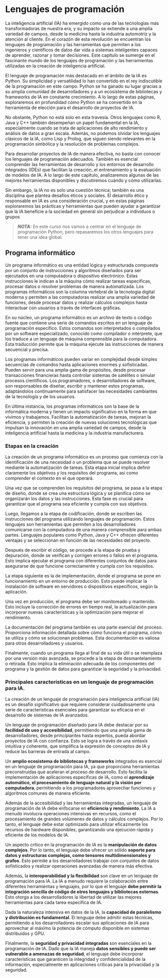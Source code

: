 # Lenguajes de programación

La inteligencia artificial (IA) ha emergido como una de las tecnologías más transformadoras de nuestra era, y su impacto se extiende a una amplia variedad de campos, desde la medicina hasta la industria automotriz y la atención al cliente. En el corazón de esta revolución se encuentran los lenguajes de programación y las herramientas que permiten a los ingenieros y científicos de datos dar vida a sistemas inteligentes capaces de aprender, razonar y tomar decisiones. Este capítulo se sumerge en el fascinante mundo de los lenguajes de programación y las herramientas utilizadas en la creación de inteligencia artificial. 

El lenguaje de programación más destacado en el ámbito de la IA es Python. Su simplicidad y versatilidad lo han convertido en el rey indiscutible de la programación en este campo. Python se ha ganado su lugar gracias a su amplia comunidad de desarrolladores y a un ecosistema de bibliotecas y frameworks de IA en constante crecimiento. A lo largo de estas páginas, exploraremos en profundidad cómo Python se ha convertido en la herramienta de elección para el desarrollo de proyectos de IA. 

No obstante, Python no está solo en esta travesía. Otros lenguajes como R, Java y C++ también desempeñan un papel fundamental en la IA, especialmente cuando se trata de aplicaciones de alto rendimiento y análisis de datos a gran escala. Además, no podemos olvidar los lenguajes clásicos de la IA, como Lisp y Prolog, que siguen siendo relevantes en la programación simbólica y la resolución de problemas complejos. 

Para desarrollar proyectos de IA de manera efectiva, no basta con conocer los lenguajes de programación adecuados. También es esencial comprender las herramientas de desarrollo y los entornos de desarrollo integrados (IDEs) que facilitan la creación, el entrenamiento y la evaluación de modelos de IA. A lo largo de este capítulo, analizaremos algunas de las mejores herramientas disponibles y discutiremos cuándo y cómo utilizarlas. 

Sin embargo, la IA no es solo una cuestión técnica; también es una disciplina que plantea desafíos éticos y sociales. El desarrollo ético y responsable en IA es una consideración crucial, y en estas páginas exploraremos las prácticas y herramientas que pueden ayudar a garantizar que la IA beneficie a la sociedad en general sin perjudicar a individuos o grupos 


> **_NOTA:_**  En este curso nos vamos a centrar en el lenguaje de programación Python, pero repasaremos los otros lenguajes para tener una idea global. 
>


## Programa informático
Un programa informático es una entidad lógica y estructurada compuesta por un conjunto de instrucciones y algoritmos diseñados para ser ejecutados en una computadora o dispositivo electrónico. Estas instrucciones le indican a la máquina cómo realizar tareas específicas, procesar datos o resolver problemas de manera automatizada. Los programas informáticos son la columna vertebral de la tecnología digital moderna y permiten a las computadoras realizar una amplia variedad de funciones, desde procesar datos y realizar cálculos complejos hasta interactuar con usuarios a través de interfaces gráficas. 

En su núcleo, un programa informático es un archivo de texto o código fuente que contiene una serie de comandos escritos en un lenguaje de programación específico. Estos comandos son interpretados o compilados por un software especializado, conocido como compilador o intérprete, que los traduce a un lenguaje de máquina comprensible para la computadora. Esta traducción permite que la máquina ejecute las instrucciones de manera secuencial y precisa. 

Los programas informáticos pueden variar en complejidad desde simples secuencias de comandos hasta aplicaciones enormes y sofisticadas. Pueden servir para una amplia gama de propósitos, desde procesar transacciones financieras hasta controlar sistemas de satélites o simular procesos científicos. Los programadores, o desarrolladores de software, son responsables de diseñar, escribir y mantener estos programas, adaptándolos continuamente para satisfacer las necesidades cambiantes de la tecnología y de los usuarios. 

En última instancia, los programas informáticos son la base de la informática moderna y tienen un impacto significativo en la forma en que vivimos y trabajamos. Facilitan la automatización de tareas, mejoran la eficiencia, y permiten la creación de nuevas soluciones tecnológicas que impulsan la innovación en una amplia variedad de campos, desde la inteligencia artificial hasta la medicina y la industria manufacturera. 

### Etapas en la creación 

La creación de un programa informático es un proceso que comienza con la identificación de una necesidad o un problema que se puede resolver mediante la automatización de tareas. Esta etapa inicial implica definir claramente los objetivos y los requisitos del programa, así como comprender el contexto en el que operará. 

Una vez que se comprenden los requisitos del programa, se pasa a la etapa de diseño, donde se crea una estructura lógica y se planifica cómo se organizarán los datos y las instrucciones. Esta fase es crucial para garantizar que el programa sea eficiente y cumpla con sus objetivos. 

Luego, llegamos a la etapa de codificación, donde se escriben las instrucciones del programa utilizando lenguajes de programación. Estos lenguajes son herramientas que permiten a los desarrolladores comunicarse con la computadora de una manera comprensible para ambas partes. Lenguajes populares como Python, Java y C++ ofrecen diferentes ventajas y se seleccionan en función de las necesidades del proyecto. 

Después de escribir el código, se procede a la etapa de prueba y depuración, donde se verifican y corrigen errores o fallos en el programa. Esto implica ejecutar el programa con diferentes conjuntos de datos para asegurarse de que funcione correctamente y cumpla con los requisitos. 

La etapa siguiente es la de implementación, donde el programa se pone en funcionamiento en un entorno de producción. Esto puede implicar la instalación de software en servidores o dispositivos específicos, según la aplicación. 

Una vez en producción, el programa debe ser monitoreado y mantenido. Esto incluye la corrección de errores en tiempo real, la actualización para incorporar nuevas características y la optimización para mejorar el rendimiento. 

La documentación del programa también es una parte esencial del proceso. Proporciona información detallada sobre cómo funciona el programa, cómo se utiliza y cómo se solucionan problemas. Esta documentación es valiosa para otros desarrolladores y usuarios. 

Finalmente, cuando un programa llega al final de su vida útil o se reemplaza por una versión más avanzada, se procede a la etapa de desmantelamiento o retirada. Esto implica la eliminación adecuada de los componentes del programa y la gestión de datos para garantizar la seguridad y la privacidad. 

### Principales características en un lenguaje de programación para IA.  

La creación de un lenguaje de programación para inteligencia artificial (IA) es un desafío significativo que requiere considerar cuidadosamente una serie de características esenciales para garantizar su eficacia en el desarrollo de sistemas de IA avanzados.  

Un lenguaje de programación diseñado para IA debe destacar por su **facilidad de uso y accesibilidad**, permitiendo que una amplia gama de desarrolladores, desde principiantes hasta expertos, pueda abordar proyectos de IA con confianza. Esto se logra a través de una sintaxis intuitiva y coherente, que simplifica la expresión de conceptos de IA y reduce las barreras de entrada al campo. 

Un **amplio ecosistema de bibliotecas y frameworks** integrados es esencial en un lenguaje de programación para IA, ya que proporciona herramientas preconstruidas que aceleran el proceso de desarrollo. Esto facilita la implementación de aplicaciones específicas de IA, como el **aprendizaje automático, el procesamiento de lenguaje natural y la visión por computadora**, permitiendo a los programadores aprovechar funciones y algoritmos comunes de manera eficiente. 

Además de la accesibilidad y las herramientas integradas, un lenguaje de programación de IA debe enfocarse en **eficiencia y rendimiento**. La IA a menudo involucra operaciones intensivas en recursos, como el procesamiento de grandes volúmenes de datos y cálculos complejos. Por lo tanto, el lenguaje debe estar optimizado para utilizar eficazmente los recursos de hardware disponibles, garantizando una ejecución rápida y eficiente de los modelos de IA. 

Un aspecto crítico en la programación de IA es la **manipulación de datos complejos**. Por lo tanto, el lenguaje debe ofrecer un sólido **soporte para datos y estructuras complejas, como tensores multidimensionales y grafos**. Esto permite a los desarrolladores trabajar con conjuntos de datos sofisticados y realizar operaciones avanzadas de manera más efectiva. 

Además, la **interoperabilidad y la flexibilidad** son clave en un lenguaje de programación para IA. La IA a menudo requiere la colaboración entre diferentes herramientas y lenguajes, por lo que el lenguaje **debe permitir la integración sencilla de código de otros lenguajes y bibliotecas externas**. Esto otorga a los desarrolladores la libertad de utilizar las mejores herramientas para cada tarea específica de IA. 

Dada la naturaleza intensiva en datos de la IA, la **capacidad de paralelismo y distribución es fundamental**. El lenguaje debe admitir estas técnicas, permitiendo a los desarrolladores escalar sus aplicaciones de IA para aprovechar al máximo la potencia de cómputo disponible en sistemas distribuidos y GPU. 

Finalmente, la **seguridad y privacidad integradas** son esenciales en la programación de IA. Dado que la IA maneja **datos sensibles y puede ser vulnerable a amenazas de seguridad**, el lenguaje debe incorporar características que garanticen la integridad y confidencialidad de la información, especialmente en aplicaciones críticas para la privacidad y la seguridad. 